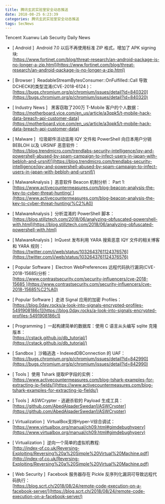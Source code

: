 ```yaml
---
title: 腾讯玄武实验室安全动态推送
date: 2018-08-25 6:23:39
categories: 腾讯玄武实验室安全动态推送
tags: SecNews
---
```


Tencent Xuanwu Lab Security Daily News  
* [ Android ]  Android 7.0 以后不再使用标准 ZIP 格式，增加了 APK signing 块:   
[https://www.fortinet.com/blog/threat-research/an-android-package-is-no-longer-a-zip.html](https://www.fortinet.com/blog/threat-research/an-android-package-is-no-longer-a-zip.html)  

* [ Browser ]  ReadableStreamBytesConsumer::OnFulfilled::Call 导致DCHECK的类型混淆(CVE-2018-6124 )：   
[https://bugs.chromium.org/p/chromium/issues/detail?id=840320](https://bugs.chromium.org/p/chromium/issues/detail?id=840320)  

* [ Industry News ]   黑客窃取了200万 T-Mobile 客户的个人数据：   
[https://motherboard.vice.com/en_us/article/a3qpk5/t-mobile-hack-data-breach-api-customer-data](https://motherboard.vice.com/en_us/article/a3qpk5/t-mobile-hack-data-breach-api-customer-data)  

* [ Malware ]   垃圾邮件活动滥用 IQY 文件和 PowerShell 向日本用户分销 BEBLOH 以及 URSNIF 恶意软件：   
[https://blog.trendmicro.com/trendlabs-security-intelligence/iqy-and-powershell-abused-by-spam-campaign-to-infect-users-in-japan-with-bebloh-and-ursnif/](https://blog.trendmicro.com/trendlabs-security-intelligence/iqy-and-powershell-abused-by-spam-campaign-to-infect-users-in-japan-with-bebloh-and-ursnif/)  

* [ MalwareAnalysis ]  恶意软件 Beacon 机制分析： Part 1:   
[https://www.activecountermeasures.com/blog-beacon-analysis-the-key-to-cyber-threat-hunting/ ](https://www.activecountermeasures.com/blog-beacon-analysis-the-key-to-cyber-threat-hunting/%C2%A0)  

* [ MalwareAnalysis ]  分析混淆的 PowerShell 脚本：   
[https://blog.stillztech.com/2018/06/analyzing-obfuscated-powershell-with.html](https://blog.stillztech.com/2018/06/analyzing-obfuscated-powershell-with.html)  

* [ MalwareAnalysis ]  InQuest 发布利用 YARA 搜索恶意 IQY 文件的相关博客和 YARA 规则：   
[https://twitter.com/i/web/status/1032643761124376576](https://twitter.com/i/web/status/1032643761124376576)  

* [ Popular Software ]  Electron WebPreferences 远程代码执行漏洞(CVE-2018-15685)分析：   
[https://www.contrastsecurity.com/security-influencers/cve-2018-15685 ](https://www.contrastsecurity.com/security-influencers/cve-2018-15685%C2%A0)  

* [ Popular Software ]  走进 Signal 应用的加密 Profiles：   
[https://blog.0day.rocks/a-look-into-signals-encrypted-profiles-5491908186c1](https://blog.0day.rocks/a-look-into-signals-encrypted-profiles-5491908186c1)  

* [ Programming ]  一起构建简单的数据库：使用 C 语言从头编写 sqlite 克隆版本：   
[https://cstack.github.io/db_tutorial/](https://cstack.github.io/db_tutorial/)  

* [ Sandbox ]  沙箱逃逸 - IndexedDBConnection 的 UAF：   
[https://bugs.chromium.org/p/chromium/issues/detail?id=842990](https://bugs.chromium.org/p/chromium/issues/detail?id=842990)  

* [ Tools ]  使用 Tshark 提取IP字段的实例：   
[https://www.activecountermeasures.com/blog-tshark-examples-for-extracting-ip-fields/](https://www.activecountermeasures.com/blog-tshark-examples-for-extracting-ip-fields/)  

* [ Tools ]  ASWCrypter - 逃避杀软的 Payload 生成工具：   
[https://github.com/AbedAlqaderSwedan1/ASWCrypter](https://github.com/AbedAlqaderSwedan1/ASWCrypter)  

* [ Virtualization ]  VirtualBox支持Hyper-V综合调试：   
[https://www.virtualbox.org/manual/ch09.html#gimdebughyperv](https://www.virtualbox.org/manual/ch09.html#gimdebughyperv)  

* [ Virtualization ]  逆向一个简单的虚拟机教程:   
[http://index-of.co.uk/Reversing-Exploiting/Reversing%20a%20Simple%20Virtual%20Machine.pdf](http://index-of.co.uk/Reversing-Exploiting/Reversing%20a%20Simple%20Virtual%20Machine.pdf)  

* [ Web Security ]  Facebook 服务器存在 Pickle 反序列化漏洞可导致远程代码执行：   
[https://blog.scrt.ch/2018/08/24/remote-code-execution-on-a-facebook-server/](https://blog.scrt.ch/2018/08/24/remote-code-execution-on-a-facebook-server/)  

